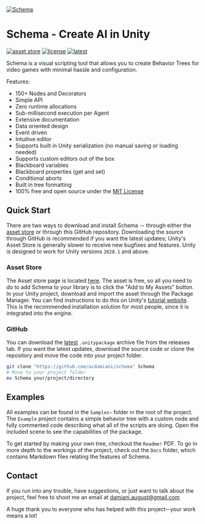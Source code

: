 [![Schema](https://github.com/acdamiani/schema/assets/65556364/30a3663a-482c-42f9-9e1d-86f992cee3fe)](https://schema-ai.com)

# Schema - Create AI in Unity

[![asset store](https://img.shields.io/badge/Asset_Store-100000?style=for-the-badge&logo=unity&logoColor=white)](https://assetstore.unity.com/packages/tools/behavior-ai/schema-200876) [![license](https://img.shields.io/github/license/acdamiani/schema?style=for-the-badge)](LICENSE.md) [![latest](https://img.shields.io/github/v/release/acdamiani/schema?style=for-the-badge&label=Latest)](https://github.com/acdamiani/schema/releases/latest)

Schema is a visual scripting tool that allows you to create Behavior Trees for
video games with minimal hassle and configuration.

Features:
- 150+ Nodes and Decorators
- Simple API
- Zero runtime allocations
- Sub-millisecond execution per Agent
- Extensive documentation
- Data oriented design
- Event driven
- Intuitive editor
- Supports built in Unity serialization (no manual saving or loading needed)
- Supports custom editors out of the box
- Blackboard variables
- Blackboard properties (get and set)
- Conditional aborts
- Built in tree formatting
- 100% free and open source under the [MIT License](LICENSE.md)

## Quick Start

There are two ways to download and install Schema -- through either the [asset store](https://assetstore.unity.com/packages/tools/behavior-ai/schema-200876) or through this GitHub repository. Downloading the source through GitHub is recommended if you want the latest updates; Unity's Asset Store is generally slower to receive new bugfixes and features. Unity is designed to work for Unity versions `2020.1` and above.

### Asset Store

The Asset store page is located [here](https://assetstore.unity.com/packages/tools/behavior-ai/schema-200876). The asset is free, so all you need to do to add Schema to your library is to click the "Add to My Assets" button. In your Unity project, download and import the asset through the Package Manager. You can find instructions to do this on Unity's [tutorial website](https://learn.unity.com/tutorial/the-package-manager#5f6060d2edbc2a001ee93975). This is the recommended installation solution for most people, since it is integrated into the engine.

### GitHub

You can download the [latest](https://github.com/acdamiani/schema/releases/latest) `.unitypackage` archive file from the releases tab. If you want the latest updates, download the source code or clone the repository and move the code into your project folder.

```bash
git clone "https://github.com/acdamiani/schema" Schema
# Move to your project folder
mv Schema your/project/directory
```

## Examples

All examples can be found in the `Samples~` folder in the root of the project. The `Example` project contains a simple behavior tree with a custom node and fully commented code describing what all of the scripts are doing. Open the included scene to see the capabilities of the package.

To get started by making your own tree, checkout the `Readme!` PDF. To go in more depth to the workings of the project, check out the `Docs` folder, which contains Markdown files relating the features of Schema.

## Contact

If you run into any trouble, have suggestions, or just want to talk about the project, feel free to shoot me an email at damiani.august@gmail.com

A huge thank you to everyone who has helped with this project--your work means a lot!

